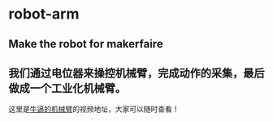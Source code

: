 # robot-arm
Make the robot for makerfaire
---
我们通过电位器来操控机械臂，完成动作的采集，最后做成一个工业化机械臂。
-------------------------------------------
这里是[牛逼的机械臂][1]的视频地址，大家可以随时查看！


  [1]: http://v.youku.com/v_show/id_XMTczNDYwODE1Mg==.html


